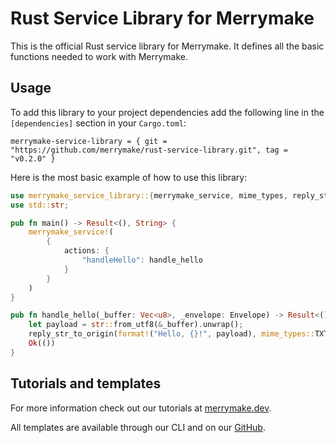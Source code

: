 # Rust Service Library for Merrymake

This is the official Rust service library for Merrymake. It defines all the basic functions needed to work with Merrymake.

## Usage

To add this library to your project dependencies add the following line in the `[dependencies]` section in your `Cargo.toml`:

```
merrymake-service-library = { git = "https://github.com/merrymake/rust-service-library.git", tag = "v0.2.0" }
```

Here is the most basic example of how to use this library: 

```rust
use merrymake_service_library::{merrymake_service, mime_types, reply_str_to_origin, Envelope};
use std::str;

pub fn main() -> Result<(), String> {
    merrymake_service!(
        {
            actions: {
                "handleHello": handle_hello
            }
        }
    )
}

pub fn handle_hello(_buffer: Vec<u8>, _envelope: Envelope) -> Result<(), String> {
    let payload = str::from_utf8(&_buffer).unwrap();
    reply_str_to_origin(format!("Hello, {}!", payload), mime_types::TXT).unwrap();
    Ok(())
}
```

## Tutorials and templates

For more information check out our tutorials at [merrymake.dev](https://merrymake.dev).

All templates are available through our CLI and on our [GitHub](https://github.com/merrymake).
